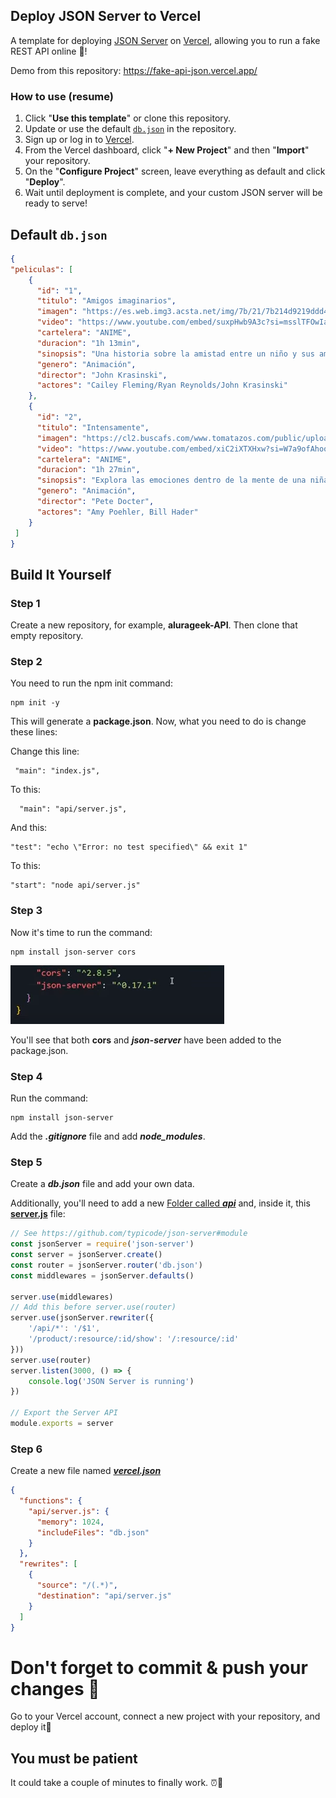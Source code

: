 ## Deploy JSON Server to Vercel

A template for deploying [JSON Server](https://github.com/typicode/json-server) on [Vercel](https://vercel.com), allowing you to run a fake REST API online 🐣!

Demo from this repository: 
https://fake-api-json.vercel.app/
### How to use (resume)

1. Click "**Use this template**" or clone this repository.
2. Update or use the default [`db.json`](./db.json) in the repository.
3. Sign up or log in to [Vercel](https://vercel.com).
4. From the Vercel dashboard, click "**+ New Project**" and then "**Import**" your repository.
5. On the "**Configure Project**" screen, leave everything as default and click "**Deploy**".
6. Wait until deployment is complete, and your custom JSON server will be ready to serve!

## Default `db.json`

```json
{
"peliculas": [
    {
      "id": "1",
      "titulo": "Amigos imaginarios",
      "imagen": "https://es.web.img3.acsta.net/img/7b/21/7b214d9219ddd473eb8e1e844408b0f8.jpeg",
      "video": "https://www.youtube.com/embed/suxpHwb9A3c?si=msslTFOwIaRx333q",
      "cartelera": "ANIME",
      "duracion": "1h 13min",
      "sinopsis": "Una historia sobre la amistad entre un niño y sus amigos imaginarios.",
      "genero": "Animación",
      "director": "John Krasinski",
      "actores": "Cailey Fleming/Ryan Reynolds/John Krasinski"
    },
    {
      "id": "2",
      "titulo": "Intensamente",
      "imagen": "https://cl2.buscafs.com/www.tomatazos.com/public/uploads/images/440141/440141.jpg",
      "video": "https://www.youtube.com/embed/xiC2iXTXHxw?si=W7a9ofAhooHb4SSi",
      "cartelera": "ANIME",
      "duracion": "1h 27min",
      "sinopsis": "Explora las emociones dentro de la mente de una niña.",
      "genero": "Animación",
      "director": "Pete Docter",
      "actores": "Amy Poehler, Bill Hader"
    }
 ]
}
```

## Build It Yourself

### Step 1

Create a new repository, for example, **alurageek-API**. Then clone that empty repository.

### Step 2

You need to run the npm init command:
```
npm init -y
```

This will generate a **package.json**. Now, what you need to do is change these lines:

Change this line:
``` 
 "main": "index.js",
```

To this:

```
  "main": "api/server.js",
```

And this:

```
"test": "echo \"Error: no test specified\" && exit 1"
```

To this:

```
"start": "node api/server.js"
```

### Step 3

Now it's time to run the command:

```
npm install json-server cors
```

![Alt text](image.png)

You'll see that both **cors** and ***json-server*** have been added to the package.json.

### Step 4

Run the command:
```
npm install json-server
```

Add the ***.gitignore*** file and add ***node_modules***.

### Step 5

Create a ***db.json*** file and add your own data.

Additionally, you'll need to add a new [Folder called ***api***](./api/)  and, inside it, this [**server.js**](./api/server.js) file:

```javascript
// See https://github.com/typicode/json-server#module
const jsonServer = require('json-server')
const server = jsonServer.create()
const router = jsonServer.router('db.json')
const middlewares = jsonServer.defaults()

server.use(middlewares)
// Add this before server.use(router)
server.use(jsonServer.rewriter({
    '/api/*': '/$1',
    '/product/:resource/:id/show': '/:resource/:id'
}))
server.use(router)
server.listen(3000, () => {
    console.log('JSON Server is running')
})

// Export the Server API
module.exports = server
```

### Step 6

Create a new file named [***vercel.json***](./vercel.json)

```json
{
  "functions": {
    "api/server.js": {
      "memory": 1024,
      "includeFiles": "db.json"
    }
  },
  "rewrites": [
    {
      "source": "/(.*)",
      "destination": "api/server.js"
    }
  ]
}
```

# Don't forget to commit & push your changes 🐣

Go to your Vercel account, connect a new project with your repository, and deploy it💙

## You must be patient

It could take a couple of minutes to finally work. ⏰🥹



